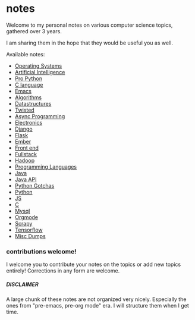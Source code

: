 # notes

Welcome to my personal notes on various computer science topics, gathered over 3 years.

I am sharing them in the hope that they would be useful you as well.


Available notes:

  * [Operating Systems](./operating_systems.org)
  * [Artificial Intelligence](./artificial_intelligence.org)
  * [Pro Python](./pro_python.org)
  * [C language](./C_language.org)
  * [Emacs](./emacs.org)
  * [Algorithms](./algorithms.org)
  * [Datastructures](./datastructures.org)
  * [Twisted](./twisted.org)
  * [Async Programming](./async_programming.org)
  * [Electronics](./electronics.org)
  * [Django](./django.org)
  * [Flask](./flask.org)
  * [Ember](./ember.org)
  * [Front end](./front-end.org)
  * [Fullstack](./fullstack.org)
  * [Hadoop](./hadoop.org)
  * [Programming Languages](./programming_languages.org)
  * [Java](./java.org)
  * [Java API](./java_api.org)
  * [Python Gotchas](./python_gotchas.org)
  * [Python](./python.org)
  * [JS](./js.org)
  * [C](./k&r_c.org)
  * [Mysql](./mysql.org)
  * [Orgmode](./orgmode.org)
  * [Scrapy](./scrapy.org)
  * [Tensorflow](./tensorflow.org)
  * [Misc Dumps](./misc_dumps.org)


### contributions welcome!

I welcome you to contribute your notes on the topics or add new topics entirely! Corrections in any form are welcome.

##### DISCLAIMER

A large chunk of these notes are not organized very nicely. Especially the ones from "pre-emacs, pre-org mode" era. I will structure them when I get time.
